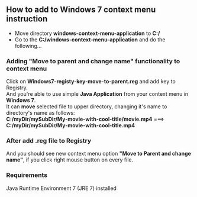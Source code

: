 ## How to add to Windows 7 context menu instruction
- Move directory **windows-context-menu-application** to **C:/**
- Go to the **C:/windows-context-menu-application** and do the following...

### Adding "Move to parent and change name" functionality to context menu
Click on **Windows7-registy-key-move-to-parent.reg** and add key to Registry.<br />
And you're able to use simple **Java Application** from your context menu in **Windows 7**.<br />
It can **move** selected file to upper directory, changing it's name to directory's name as follows:<br />
**C:/myDir/mySubDir/My-movie-with-cool-title/movie.mp4** ===> **C:/myDir/mySubDir/My-movie-with-cool-title.mp4**

### After add .reg file to Registry
And you should see new context menu option **"Move to Parent and change name"**, if you click right mouse button on every file.<br />

### Requirements
Java Runtime Environment 7 (JRE 7) installed
